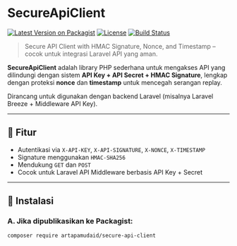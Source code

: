 # SecureApiClient

[![Latest Version on Packagist](https://img.shields.io/packagist/v/artapamudaid/secure-api-client.svg)](https://packagist.org/packages/artapamudaid/secure-api-client)
[![License](https://img.shields.io/github/license/artapamudaid/SecureApiClient.svg)](https://github.com/artapamudaid/SecureApiClient/blob/main/LICENSE)
[![Build Status](https://github.com/artapamudaid/SecureApiClient/actions/workflows/tests.yml/badge.svg)](https://github.com/artapamudaid/SecureApiClient/actions)

> Secure API Client with HMAC Signature, Nonce, and Timestamp – cocok untuk integrasi Laravel API yang aman.


**SecureApiClient** adalah library PHP sederhana untuk mengakses API yang dilindungi dengan sistem **API Key + API Secret + HMAC Signature**, lengkap dengan proteksi **nonce** dan **timestamp** untuk mencegah serangan replay.

Dirancang untuk digunakan dengan backend Laravel (misalnya Laravel Breeze + Middleware API Key).

---

## 🔐 Fitur

- Autentikasi via `X-API-KEY`, `X-API-SIGNATURE`, `X-NONCE`, `X-TIMESTAMP`
- Signature menggunakan `HMAC-SHA256`
- Mendukung `GET` dan `POST`
- Cocok untuk Laravel API Middleware berbasis API Key + Secret

---

## 🚀 Instalasi

### A. Jika dipublikasikan ke Packagist:

```bash
composer require artapamudaid/secure-api-client
